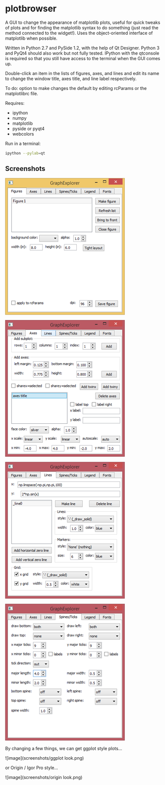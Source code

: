 plotbrowser
===========

A GUI to change the appearance of matplotlib plots, useful for quick tweaks of plots and for finding the matplotlib syntax to do something (just read the method connected to the widget!). Uses the object-oriented interface of matplotlib when possible.

Written in Python 2.7 and PySide 1.2, with the help of Qt Designer. Python 3 and PyQt4 should also work but not fully tested. IPython with the qtconsole is required so that you still have access to the terminal when the GUI comes up.

Double-click an item in the lists of figures, axes, and lines and edit its name to change the window title, axes title, and line label respectively.

To do: option to make changes the default by editing rcParams or the matplotlibrc file.

Requires:
- ipython
- numpy
- matplotlib
- pyside or pyqt4
- webcolors

Run in a terminal:
```sh
ipython --pylab=qt
```

Screenshots
-----------

![image](screenshots/figurestab.png)

![image](screenshots/axestab.png)

![image](screenshots/linestab.png)

![image](screenshots/spinestab.png)

By changing a few things, we can get ggplot style plots...

![image](screenshots/ggplot look.png)

or Origin / Igor Pro style...

![image](screenshots/origin look.png)
